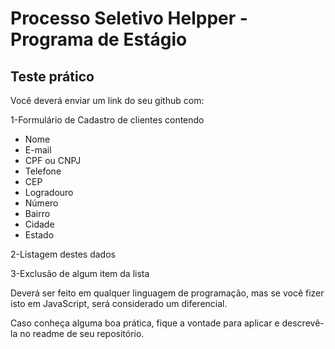 # Processo Seletivo Helpper - Programa de Estágio

## Teste prático

Você deverá enviar um link do seu github com:

1-Formulário de Cadastro de clientes contendo

- Nome
- E-mail
- CPF ou CNPJ
- Telefone
- CEP
- Logradouro
- Número
- Bairro
- Cidade
- Estado

2-Listagem destes dados

3-Exclusão de algum item da lista

Deverá ser feito em qualquer linguagem de programação, mas se você fizer isto em JavaScript, será considerado um diferencial.

Caso conheça alguma boa prática, fique a vontade para aplicar e descrevê-la no readme de seu repositório.

